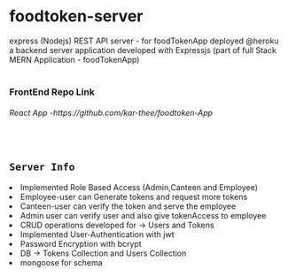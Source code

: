 # foodtoken-server
express (Nodejs) REST API server - for foodTokenApp deployed @heroku
<br>
a backend server application developed with Expressjs (part of full Stack MERN Application - foodTokenApp)
<br><br>

### FrontEnd Repo Link
<h6>React App -https://github.com/kar-thee/foodtoken-App</h6>
<br>

## `Server Info`
 <li>Implemented Role Based Access (Admin,Canteen and Employee)</li>
 <li>Employee-user can Generate tokens and request more tokens</li>
 <li>Canteen-user can verify the token and serve the employee</li>
 <li>Admin user can verify user and also give tokenAccess to employee</li>
 <li>CRUD operations developed for -> Users and Tokens</li>
 <li>Implemented User-Authentication with jwt</li>
 <li> Password Encryption with bcrypt</li>
 <li>DB -> Tokens Collection and Users Collection</li>
 <li>mongoose for schema </li>
 
<br>
